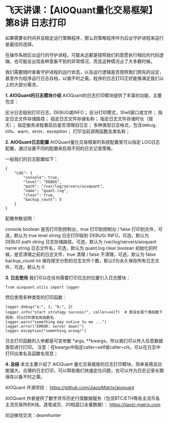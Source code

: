 # 飞天讲课：【AIOQuant量化交易框架】第8讲 日志打印

如果需要长时间并且稳定运行策略程序，那么将策略程序作为后台守护进程来运行是最佳的选择。

在操作系统后台运行的守护进程，可能永远都是按照我们的意愿执行相应的代码逻辑，也可能会出现各种意象不到的异常情况，而且这种情况占了大多数时候。

我们需要随时查看守护进程的运行状态，以及运行逻辑是否按照我们预先的设定，甚至作为程序运行日志存档，以做不时之需。程序的日志打印正好能够满足我们以上的大部分需求。

**1. AIOQuant的日志模块介绍**
AIOQuant的日志打印模块提供了丰富的功能，主要包含：

区分日志级别打印日志，DEBUG或INFO；
区分打印模式，Shell窗口或文件；
指定日志文件存储路径；
指定日志文件存储名称；
指定日志文件存储时长（按天）；
指定服务进程重启后是否清理旧日志；
多种类型日志格式，包含debug、info、warn、error、exception；
打印当前调用函数及类名称；

**2. AIOQuant日志配置**
AIOQuant量化交易框架的系统配置里可以指定 LOG日志配置，通过设置不同的配置来启用不同的日志记录策略。

一般我们的日志配置如下：
```language
{
    "LOG": {
        "console": true,
        "level": "DEBUG",
        "path": "/var/log/servers/aioquant",
        "name": "quant.log",
        "clear": true,
        "backup_count": 5
    }
}
```
配置参数说明：

console boolean 是否打印到控制台，true 打印到控制台 / false 打印到文件，可选，默认为 true
level string 日志打印级别 DEBUG/ INFO，可选，默认为 DEBUG
path string 日志存储路径，可选，默认为 /var/log/servers/aioquant
name string 日志文件名，可选，默认为 quant.log
clear boolean 初始化的时候，是否清理之前的日志文件，true 清理 / false 不清理，可选，默认为 false
backup_count int 保存按天分割的日志文件个数，默认0为永久保存所有日志文件，可选，默认为 0

**3. 日志使用**
我们可以在任何需要打印日志的位置引入日志模块：
```language
from aioquant.utils import logger
```
然后使用多种类型的打印函数：
```language
logger.debug("a:", 1, "b:", 2)
logger.info("start strategy success!", caller=self)  # 假设在某个类函数下调用，可以打印类名和函数名
logger.warn("something may notice to me ...")
logger.error("ERROR: server down!")
logger.exception("something wrong!")
```
日志打印函数的入参都是可变参数 *args, **kwargs，所以我们可以传入任意数据类型进行打印。
注意：在kwargs中指定caller=self或caller=cls，可以在日志中打印出类名及函数名信息；

**4. 总结**
本文主要介绍了 AIOQuant 量化交易框架的日志打印模块，简单易用且功能强大。合理的日志打印，可以帮助我们快速定位问题，也可以作为日志记录长期保存以备不时之需。

AIOQuant 开源项目：
https://github.com/JiaoziMatrix/aioquant

AIOQuant 作者提供了数字货币历史行情数据服务（包含BTC/ETH等各主流币各主流交易所的K线、逐笔成交、20档盘口全量数据）：
https://jiaozi-matrix.com

欢迎微信交流：deamhunter